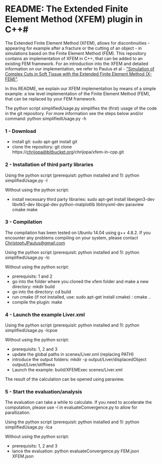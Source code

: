 # README: The Extended Finite Element Method (XFEM) plugin in C++#
The Extended Finite Element Method (XFEM), allows for discontinuities - appearing for example after a fracture or the cutting of an object - in simulations based on the Finite Element Method (FEM). This repository contains an implementation of XFEM in C++, that can be added to an existing FEM framework. For an introduction into the XFEM and detailed information on our implementation, we refer to Paulus et al - ["Simulation of Complex Cuts in Soft Tissue with the Extended Finite Element Method (X-FEM)"](https://journals.ub.uni-heidelberg.de/index.php/emcl-pp/article/view/17635).

In this README, we explain our XFEM implementation by means of a simple example: a low level implementation of the Finite Element Method (FEM), that can be replaced by your FEM framework.

The python script simplifiedUsage.py simplifies the (first) usage of the code in the git repository.
For more information see the steps below and/or command: python simplifiedUsage.py -h

### 1 - Download ###
* install git: sudo apt-get install git
* clone the repository: git clone https://chrijopa@bitbucket.org/chrijopa/xfem-in-cpp.git

### 2 - Installation of third party libraries ###
Using the python script (prerequisit: python installed and 1): python simplifiedUsage.py -l

Without using the python script:

* install necessary third party libraries: sudo apt-get install libeigen3-dev libvtk5-dev libcgal-dev python-matplotlib libtinyxml-dev paraview cmake make

### 3 - Compilation ###
The compilation has been tested on Ubuntu 14.04 using g++ 4.8.2. If you encounter any problems compiling on your system, please contact ChristophJPaulus@gmail.com

Using the python script (prerequisit: python installed and 1): python simplifiedUsage.py -lc

Without using the python script:

* prerequisits: 1 and 2
* go into the folder where you cloned the xfem folder and make a new directory: mkdir build
* go into the directory: cd build
* run cmake (if not installed, use: sudo apt-get install cmake) : cmake ..
* compile the plugin: make

### 4 - Launch the example Liver.xml ###
Using the python script (prerequisit: python installed and 1): python simplifiedUsage.py -lcpoe

Without using the python script:

* prerequisits: 1, 2 and 3
* update the global paths in scenes/Liver.xml (replacing PATH)
* introduce the output folders: mkdir -p output/Liver/displacedObject output/Liver/stiffness
* Launch the example: build/XFEMExec scenes/Liver.xml

The result of the calculation can be opened using paraview.

### 5 - Start the evaluation/analysis ###
The evaluation can take a while to calculate. If you need to accelerate the computation, please use -l in evaluateConvergence.py to allow for parallization.

Using the python script (prerequisit: python installed and 1): python simplifiedUsage.py -lca

Without using the python script:

* prerequisits: 1, 2 and 3
* lance the evaluation: python evaluateConvergence.py FEM.json XFEM.json